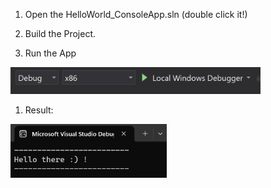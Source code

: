 1. Open the HelloWorld_ConsoleApp.sln (double click it!)

2. Build the Project.

3. Run the App  
<img src="imgs/VS_Run_App.png" alt="VS_Run_App" style="width:400px;"/>

1. Result:  
<img src="imgs/HelloWorld_ConsoleApp_1_result.png" alt="HelloWorld_ConsoleApp_1_result" style="width:250px;"/>
